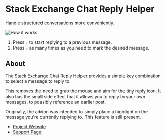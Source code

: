 Stack Exchange Chat Reply Helper
================================
Handle structured conversations more conveniently.

![How it works](https://raw.github.com/oliversalzburg/se-chat-reply-highlight/master/640-400.png)

1. Press `:` to start replying to a previous message.
2. Press `↑` as many times as you need to mark the desired message.

About
-----

The Stack Exchange Chat Reply Helper provides a simple key combination to select a message to reply to.

This removes the need to grab the mouse and aim for the tiny reply icon. It also has the small side effect that it allows you to reply to your own messages, to possibly reference an earlier post.

Originally, the addon was intended to simply place a highlight on the message you're currently replying to. This feature is still present.

- [Project Website](https://github.com/oliversalzburg/se-chat-reply-highlight)
- [Support Page](https://github.com/oliversalzburg/se-chat-reply-highlight/issues)